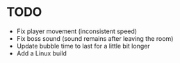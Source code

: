 # TODO

- Fix player movement (inconsistent speed)
- Fix boss sound (sound remains after leaving the room)
- Update bubble time to last for a little bit longer
- Add a Linux build
